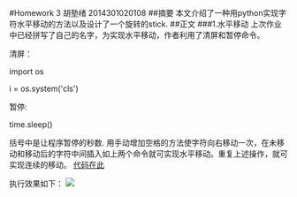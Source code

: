 #Homework 3 胡塾绪 2014301020108
##摘要
本文介绍了一种用python实现字符水平移动的方法以及设计了一个旋转的stick.
##正文
###1.水平移动
上次作业中已经拼写了自己的名字，为实现水平移动，作者利用了清屏和暂停命令。

清屏：

import os

i = os.system('cls')

暂停:

time.sleep()

括号中是让程序暂停的秒数.
用手动增加空格的方法使字符向右移动一次，在未移动和移动后的字符中间插入如上两个命令就可实现水平移动。重复上述操作，就可实现连续的移动。
[代码在此](https://github.com/earthhero2016/compuational_physics_N2014301020108/blob/master/Ex-3/%E6%B0%B4%E5%B9%B3%E7%A7%BB%E5%8A%A8.py)

执行效果如下：
![](https://github.com/earthhero2016/compuational_physics_N2014301020108/blob/master/Ex-3/%E6%B0%B4%E5%B9%B3%E7%A7%BB%E5%8A%A8.gif)


